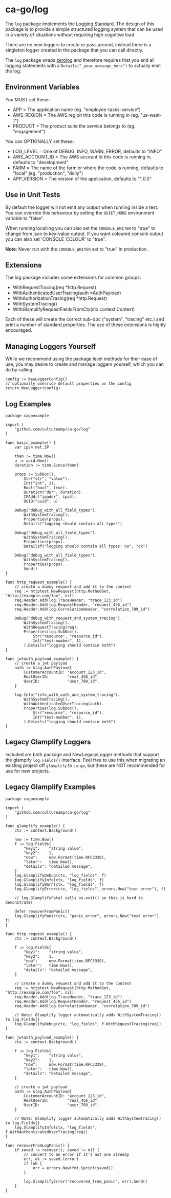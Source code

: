 # ca-go/log

The `log` package implements the [Logging Standard](https://cultureamp.atlassian.net/wiki/spaces/TV/pages/3114598406/Logging+Standard). The design of this package is to provide a simple structured logging system that can be used in a variety of situations without requiring high cognitive load.

There are no new loggers to create or pass around, instead there is a singleton logger created in the package that you can call directly.

The `log` package wraps [zerolog](https://github.com/rs/zerolog) and therefore requires that you end all logging statements with a `Details("_your_message_here")` to actually emit the log.

## Environment Variables

You MUST set these:
- APP = The application name (eg. "employee-tasks-service")
- AWS_REGION = The AWS region this code is running in (eg. "us-west-1")
- PRODUCT = The product suite the service belongs to (eg. "engagement")

You can OPTIONALLY set these:
- LOG_LEVEL = One of DEBUG, INFO, WARN, ERROR, defaults to "INFO"
- AWS_ACCOUNT_ID = The AWS account Id this code is running in, defaults to  "development"
- FARM = The name of the farm or where the code is running, defaults to "local" (eg. "production", "dolly") 
- APP_VERSION = The version of the application, defaults to "1.0.0"

## Use in Unit Tests

By default the logger will not emit any output when running inside a test. You can override this behaviour by setting the `QUIET_MODE` environment variable to "false".

When running localling you can also set the `CONSOLE_WRITER` to "true" to change from json to key-value output. If you want coloured console output you can also set 'CONSOLE_COLOUR' to "true".

__Note__: Never run with the `CONSOLE_WRITER` set to "true" in production.

## Extensions

The log package includes some extensions for common groups:
- WithRequestTracing(req *http.Request)
- WithAuthenticatedUserTracing(auth *AuthPayload)
- WithAuthorizationTracing(req *http.Request)
- WithSystemTracing()
- WithGlamplifyRequestFieldsFromCtx(ctx context.Context)

Each of these will create the correct sub-doc ("system", "tracing" etc.) and print a number of standard properties. The use of these extensions is highly encouraged.

## Managing Loggers Yourself

While we recommend using the package level methods for their ease of use, you may desire to create and manage loggers yourself, which you can do by calling:

```
config := NewLoggerConfig()
// optionally override default properties on the config
return NewLogger(config)
```

## Log Examples
```
package cagoexample

import (
	"github.com/cultureamp/ca-go/log"
)

func basic_example() {
	var ipv4 net.IP

	then := time.Now()
	u := uuid.New()
	duration := time.Since(then)

	props := SubDoc().
		Str("str", "value").
		Int("int", 1).
		Bool("bool", true).
		Duration("dur", duration).
		IPAddr("ipaddr", ipv4).
		UUID("uuid", u)

	Debug("debug_with_all_field_types").
		WithSystemTracing().
		Properties(props).
		Details("logging should contain all types")

	Debug("debug_with_all_field_types").
		WithSystemTracing().
		Properties(props).
		Detailsf("logging should contain all types: %s", "ok")

	Debug("debug_with_all_field_types").
		WithSystemTracing().
		Properties(props).
		Send()
}

func http_request_example() {
	// create a dummy request and add it to the context
	req := httptest.NewRequest(http.MethodGet, "http://example.com/foo", nil)
	req.Header.Add(log.TraceHeader, "trace_123_id")
	req.Header.Add(log.RequestHeader, "request_456_id")
	req.Header.Add(log.CorrelationHeader, "correlation_789_id")

	Debug("debug_with_request_and_system_tracing").
		WithSystemTracing().
		WithRequestTracing(req).
		Properties(log.SubDoc().
			Str("resource", "resource_id").
			Int("test-number", 1),
		).Details("logging should contain both")
}

func jwtauth_payload_example() {
	// create a jwt payload
	auth := &log.AuthPayload{
		CustomerAccountID: "account_123_id",
		RealUserID:        "real_456_id",
		UserID:            "user_789_id",
	}

	log.Info("info_with_auth_and_system_tracing").
		WithSystemTracing().
		WithAuthenticatedUserTracing(auth).
		Properties(log.SubDoc().
			Str("resource", "resource_id").
			Int("test-number", 1),
		).Details("logging should contain both")
}
```

## Legacy Glamplify Loggers

Included are both package and NewLegacyLogger methods that support the glamplfy `log.Fields{}` interface. Feel free to use this when migrating an existing project off `glamplify` to `ca-go`, but these are NOT recommended for use for new projects.


## Legacy Glamplify Examples
```
package cagoexample

import (
	"github.com/cultureamp/ca-go/log"
)

func glamplify_example() {
	ctx := context.Background()

	now := time.Now()
	f := log.Fields{
		"key1":    "string value",
		"key2":    1,
		"now":     now.Format(time.RFC3339),
		"later":   time.Now(),
		"details": "detailed message",
	}
	log.GlamplifyDebug(ctx, "log_fields", f)
	log.GlamplifyInfo(ctx, "log_fields", f)
	log.GlamplifyWarn(ctx, "log_fields", f)
	log.GlamplifyError(ctx, "log_fields", errors.New("test error"), f)

	// log.GlamplifyFatal calls os.exit() so this is hard to demonstrate!

	defer recoverFromPanic()
	log.GlamplifyPanic(ctx, "panic_error", errors.New("test error"), f)
}

func http_request_example() {
	ctx := context.Background()

	f := log.Fields{
		"key1":    "string value",
		"key2":    1,
		"now":     now.Format(time.RFC3339),
		"later":   time.Now(),
		"details": "detailed message",
	}

	// create a dummy request and add it to the context
	req := httptest.NewRequest(http.MethodGet, "http://example.com/foo", nil)
	req.Header.Add(log.TraceHeader, "trace_123_id")
	req.Header.Add(log.RequestHeader, "request_456_id")
	req.Header.Add(log.CorrelationHeader, "correlation_789_id")

	// Note: Glamplify logger automatically adds WithSystemTracing() to log.Fields{}
	log.GlamplifyDebug(ctx, "log_fields", f.WithRequestTracing(req))
}

func jwtauth_payload_example() {
	ctx := context.Background()

	f := log.Fields{
		"key1":    "string value",
		"key2":    1,
		"now":     now.Format(time.RFC3339),
		"later":   time.Now(),
		"details": "detailed message",
	}

	// create a jwt payload
	auth := &log.AuthPayload{
		CustomerAccountID: "account_123_id",
		RealUserID:        "real_456_id",
		UserID:            "user_789_id",
	}

	// Note: Glamplify logger automatically adds WithSystemTracing() to log.Fields{}
	log.GlamplifyInfo(ctx, "log_fields", f.WithAuthenticatedUserTracing(req))
}

func recoverFromLogPanic() {
	if saved := recover(); saved != nil {
		// convert to an error if it's not one already
		err, ok := saved.(error)
		if !ok {
			err = errors.New(fmt.Sprint(saved))
		}

		log.GlamplifyError("recovered_from_panic", err).Send()
	}
}
```
